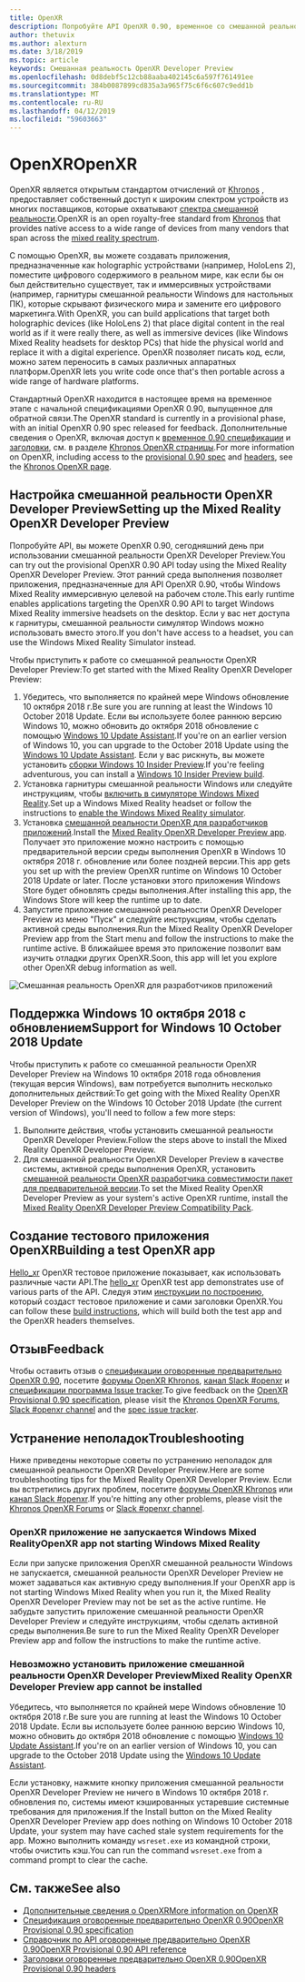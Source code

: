 ```yaml
---
title: OpenXR
description: Попробуйте API OpenXR 0.90, временное со смешанной реальности OpenXR Developer Preview.
author: thetuvix
ms.author: alexturn
ms.date: 3/18/2019
ms.topic: article
keywords: Смешанная реальность OpenXR Developer Preview
ms.openlocfilehash: 0d8debf5c12cb88aaba402145c6a597f761491ee
ms.sourcegitcommit: 384b0087899cd835a3a965f75c6f6c607c9edd1b
ms.translationtype: MT
ms.contentlocale: ru-RU
ms.lasthandoff: 04/12/2019
ms.locfileid: "59603663"
---
```

# <a name="openxr"></a><span data-ttu-id="327cc-104">OpenXR</span><span class="sxs-lookup"><span data-stu-id="327cc-104">OpenXR</span></span>

<span data-ttu-id="327cc-105">OpenXR является открытым стандартом отчислений от [Khronos](https://www.khronos.org/) , предоставляет собственный доступ к широким спектром устройств из многих поставщиков, которые охватывают [спектра смешанной реальности](mixed-reality.md).</span><span class="sxs-lookup"><span data-stu-id="327cc-105">OpenXR is an open royalty-free standard from [Khronos](https://www.khronos.org/) that provides native access to a wide range of devices from many vendors that span across the [mixed reality spectrum](mixed-reality.md).</span></span>

<span data-ttu-id="327cc-106">С помощью OpenXR, вы можете создавать приложения, предназначенные как holographic устройствами (например, HoloLens 2), поместите цифрового содержимого в реальном мире, как если бы он был действительно существует, так и иммерсивных устройствами (например, гарнитуры смешанной реальности Windows для настольных ПК), которые скрывают физического мира и замените его цифрового маркетинга.</span><span class="sxs-lookup"><span data-stu-id="327cc-106">With OpenXR, you can build applications that target both holographic devices (like HoloLens 2) that place digital content in the real world as if it were really there, as well as immersive devices (like Windows Mixed Reality headsets for desktop PCs) that hide the physical world and replace it with a digital experience.</span></span>  <span data-ttu-id="327cc-107">OpenXR позволяет писать код, если, можно затем переносить в самых различных аппаратных платформ.</span><span class="sxs-lookup"><span data-stu-id="327cc-107">OpenXR lets you write code once that's then portable across a wide range of hardware platforms.</span></span>

<span data-ttu-id="327cc-108">Стандартный OpenXR находится в настоящее время на временное этапе с начальной спецификациями OpenXR 0.90, выпущенное для обратной связи.</span><span class="sxs-lookup"><span data-stu-id="327cc-108">The OpenXR standard is currently in a provisional phase, with an initial OpenXR 0.90 spec released for feedback.</span></span>  <span data-ttu-id="327cc-109">Дополнительные сведения о OpenXR, включая доступ к [временное 0.90 спецификации](https://www.khronos.org/registry/OpenXR/specs/0.90/html/xrspec.html) и [заголовки](https://github.com/KhronosGroup/OpenXR-Docs/tree/master/include/openxr), см. в разделе [Khronos OpenXR страницы](https://www.khronos.org/openxr/).</span><span class="sxs-lookup"><span data-stu-id="327cc-109">For more information on OpenXR, including access to the [provisional 0.90 spec](https://www.khronos.org/registry/OpenXR/specs/0.90/html/xrspec.html) and [headers](https://github.com/KhronosGroup/OpenXR-Docs/tree/master/include/openxr), see the [Khronos OpenXR page](https://www.khronos.org/openxr/).</span></span>

## <a name="setting-up-the-mixed-reality-openxr-developer-preview"></a><span data-ttu-id="327cc-110">Настройка смешанной реальности OpenXR Developer Preview</span><span class="sxs-lookup"><span data-stu-id="327cc-110">Setting up the Mixed Reality OpenXR Developer Preview</span></span>

<span data-ttu-id="327cc-111">Попробуйте API, вы можете OpenXR 0.90, сегодняшний день при использовании смешанной реальности OpenXR Developer Preview.</span><span class="sxs-lookup"><span data-stu-id="327cc-111">You can try out the provisional OpenXR 0.90 API today using the Mixed Reality OpenXR Developer Preview.</span></span>  <span data-ttu-id="327cc-112">Этот ранний среда выполнения позволяет приложения, предназначенные для API OpenXR 0.90, чтобы Windows Mixed Reality иммерсивную целевой на рабочем столе.</span><span class="sxs-lookup"><span data-stu-id="327cc-112">This early runtime enables applications targeting the OpenXR 0.90 API to target Windows Mixed Reality immersive headsets on the desktop.</span></span>  <span data-ttu-id="327cc-113">Если у вас нет доступа к гарнитуры, смешанной реальности симулятор Windows можно использовать вместо этого.</span><span class="sxs-lookup"><span data-stu-id="327cc-113">If you don't have access to a headset, you can use the Windows Mixed Reality Simulator instead.</span></span>

<span data-ttu-id="327cc-114">Чтобы приступить к работе со смешанной реальности OpenXR Developer Preview:</span><span class="sxs-lookup"><span data-stu-id="327cc-114">To get started with the Mixed Reality OpenXR Developer Preview:</span></span>

1. <span data-ttu-id="327cc-115">Убедитесь, что выполняется по крайней мере Windows обновление 10 октября 2018 г.</span><span class="sxs-lookup"><span data-stu-id="327cc-115">Be sure you are running at least the Windows 10 October 2018 Update.</span></span>  <span data-ttu-id="327cc-116">Если вы используете более раннюю версию Windows 10, можно обновить до октября 2018 обновление с помощью [Windows 10 Update Assistant](https://www.microsoft.com/en-us/software-download/windows10).</span><span class="sxs-lookup"><span data-stu-id="327cc-116">If you're on an earlier version of Windows 10, you can upgrade to the October 2018 Update using the [Windows 10 Update Assistant](https://www.microsoft.com/en-us/software-download/windows10).</span></span>  <span data-ttu-id="327cc-117">Если у вас рискнуть, вы можете установить [сборки Windows 10 Insider Preview](https://insider.windows.com).</span><span class="sxs-lookup"><span data-stu-id="327cc-117">If you're feeling adventurous, you can install a [Windows 10 Insider Preview build](https://insider.windows.com).</span></span>
1. <span data-ttu-id="327cc-118">Установка гарнитуры смешанной реальности Windows или следуйте инструкциям, чтобы [включить в симуляторе Windows Mixed Reality](using-the-windows-mixed-reality-simulator.md).</span><span class="sxs-lookup"><span data-stu-id="327cc-118">Set up a Windows Mixed Reality headset or follow the instructions to [enable the Windows Mixed Reality simulator](using-the-windows-mixed-reality-simulator.md).</span></span>
1. <span data-ttu-id="327cc-119">Установка [смешанной реальности OpenXR для разработчиков приложений](https://www.microsoft.com/store/productId/9n5cvvl23qbt).</span><span class="sxs-lookup"><span data-stu-id="327cc-119">Install the [Mixed Reality OpenXR Developer Preview app](https://www.microsoft.com/store/productId/9n5cvvl23qbt).</span></span>  <span data-ttu-id="327cc-120">Получает это приложение можно настроить с помощью предварительной версии среды выполнения OpenXR в Windows 10 октября 2018 г. обновление или более поздней версии.</span><span class="sxs-lookup"><span data-stu-id="327cc-120">This app gets you set up with the preview OpenXR runtime on Windows 10 October 2018 Update or later.</span></span>  <span data-ttu-id="327cc-121">После установки этого приложения Windows Store будет обновлять среды выполнения.</span><span class="sxs-lookup"><span data-stu-id="327cc-121">After installing this app, the Windows Store will keep the runtime up to date.</span></span>
1. <span data-ttu-id="327cc-122">Запустите приложение смешанной реальности OpenXR Developer Preview из меню "Пуск" и следуйте инструкциям, чтобы сделать активной среды выполнения.</span><span class="sxs-lookup"><span data-stu-id="327cc-122">Run the Mixed Reality OpenXR Developer Preview app from the Start menu and follow the instructions to make the runtime active.</span></span>  <span data-ttu-id="327cc-123">В ближайшее время это приложение позволит вам изучить отладки других OpenXR.</span><span class="sxs-lookup"><span data-stu-id="327cc-123">Soon, this app will let you explore other OpenXR debug information as well.</span></span>

![Смешанная реальность OpenXR для разработчиков приложений](images/mixed-reality-openxr-developer-preview.png)

## <a name="support-for-windows-10-october-2018-update"></a><span data-ttu-id="327cc-125">Поддержка Windows 10 октября 2018 с обновлением</span><span class="sxs-lookup"><span data-stu-id="327cc-125">Support for Windows 10 October 2018 Update</span></span>

<span data-ttu-id="327cc-126">Чтобы приступить к работе со смешанной реальности OpenXR Developer Preview на Windows 10 октября 2018 года обновления (текущая версия Windows), вам потребуется выполнить несколько дополнительных действий:</span><span class="sxs-lookup"><span data-stu-id="327cc-126">To get going with the Mixed Reality OpenXR Developer Preview on the Windows 10 October 2018 Update (the current version of Windows), you'll need to follow a few more steps:</span></span>

1. <span data-ttu-id="327cc-127">Выполните действия, чтобы установить смешанной реальности OpenXR Developer Preview.</span><span class="sxs-lookup"><span data-stu-id="327cc-127">Follow the steps above to install the Mixed Reality OpenXR Developer Preview.</span></span>
1. <span data-ttu-id="327cc-128">Для смешанной реальности OpenXR Developer Preview в качестве системы, активной среды выполнения OpenXR, установить [смешанной реальности OpenXR разработчика совместимости пакет для предварительной версии](https://aka.ms/openxr-compat).</span><span class="sxs-lookup"><span data-stu-id="327cc-128">To set the Mixed Reality OpenXR Developer Preview as your system's active OpenXR runtime, install the [Mixed Reality OpenXR Developer Preview Compatibility Pack](https://aka.ms/openxr-compat).</span></span>

## <a name="building-a-test-openxr-app"></a><span data-ttu-id="327cc-129">Создание тестового приложения OpenXR</span><span class="sxs-lookup"><span data-stu-id="327cc-129">Building a test OpenXR app</span></span>

<span data-ttu-id="327cc-130">[Hello_xr](https://github.com/KhronosGroup/OpenXR-SDK/tree/master/src/tests/hello_xr) OpenXR тестовое приложение показывает, как использовать различные части API.</span><span class="sxs-lookup"><span data-stu-id="327cc-130">The [hello_xr](https://github.com/KhronosGroup/OpenXR-SDK/tree/master/src/tests/hello_xr) OpenXR test app demonstrates use of various parts of the API.</span></span>  <span data-ttu-id="327cc-131">Следуя этим [инструкции по построению](https://github.com/KhronosGroup/OpenXR-SDK/blob/master/BUILDING.md), который создаст тестовое приложение и сами заголовки OpenXR.</span><span class="sxs-lookup"><span data-stu-id="327cc-131">You can follow these [build instructions](https://github.com/KhronosGroup/OpenXR-SDK/blob/master/BUILDING.md), which will build both the test app and the OpenXR headers themselves.</span></span>

## <a name="feedback"></a><span data-ttu-id="327cc-132">Отзыв</span><span class="sxs-lookup"><span data-stu-id="327cc-132">Feedback</span></span>

<span data-ttu-id="327cc-133">Чтобы оставить отзыв о [спецификации оговоренные предварительно OpenXR 0.90](https://www.khronos.org/registry/OpenXR/specs/0.90/html/xrspec.html), посетите [форумы OpenXR Khronos](https://community.khronos.org/c/openxr), [канал Slack #openxr](https://khr.io/slack) и [спецификации программа Issue tracker](https://github.com/KhronosGroup/OpenXR-Docs/issues).</span><span class="sxs-lookup"><span data-stu-id="327cc-133">To give feedback on the [OpenXR Provisional 0.90 specification](https://www.khronos.org/registry/OpenXR/specs/0.90/html/xrspec.html), please visit the [Khronos OpenXR Forums](https://community.khronos.org/c/openxr), [Slack #openxr channel](https://khr.io/slack) and the [spec issue tracker](https://github.com/KhronosGroup/OpenXR-Docs/issues).</span></span>

## <a name="troubleshooting"></a><span data-ttu-id="327cc-134">Устранение неполадок</span><span class="sxs-lookup"><span data-stu-id="327cc-134">Troubleshooting</span></span>

<span data-ttu-id="327cc-135">Ниже приведены некоторые советы по устранению неполадок для смешанной реальности OpenXR Developer Preview.</span><span class="sxs-lookup"><span data-stu-id="327cc-135">Here are some troubleshooting tips for the Mixed Reality OpenXR Developer Preview.</span></span>  <span data-ttu-id="327cc-136">Если вы встретились других проблем, посетите [форумы OpenXR Khronos](https://community.khronos.org/c/openxr) или [канал Slack #openxr](https://khr.io/slack).</span><span class="sxs-lookup"><span data-stu-id="327cc-136">If you're hitting any other problems, please visit the [Khronos OpenXR Forums](https://community.khronos.org/c/openxr) or [Slack #openxr channel](https://khr.io/slack).</span></span>

### <a name="openxr-app-not-starting-windows-mixed-reality"></a><span data-ttu-id="327cc-137">OpenXR приложение не запускается Windows Mixed Reality</span><span class="sxs-lookup"><span data-stu-id="327cc-137">OpenXR app not starting Windows Mixed Reality</span></span>

<span data-ttu-id="327cc-138">Если при запуске приложения OpenXR смешанной реальности Windows не запускается, смешанной реальности OpenXR Developer Preview не может задаваться как активную среду выполнения.</span><span class="sxs-lookup"><span data-stu-id="327cc-138">If your OpenXR app is not starting Windows Mixed Reality when you run it, the Mixed Reality OpenXR Developer Preview may not be set as the active runtime.</span></span>  <span data-ttu-id="327cc-139">Не забудьте запустить приложение смешанной реальности OpenXR Developer Preview и следуйте инструкциям, чтобы сделать активной среды выполнения.</span><span class="sxs-lookup"><span data-stu-id="327cc-139">Be sure to run the Mixed Reality OpenXR Developer Preview app and follow the instructions to make the runtime active.</span></span>

### <a name="mixed-reality-openxr-developer-preview-app-cannot-be-installed"></a><span data-ttu-id="327cc-140">Невозможно установить приложение смешанной реальности OpenXR Developer Preview</span><span class="sxs-lookup"><span data-stu-id="327cc-140">Mixed Reality OpenXR Developer Preview app cannot be installed</span></span> 

<span data-ttu-id="327cc-141">Убедитесь, что выполняется по крайней мере Windows обновление 10 октября 2018 г.</span><span class="sxs-lookup"><span data-stu-id="327cc-141">Be sure you are running at least the Windows 10 October 2018 Update.</span></span>  <span data-ttu-id="327cc-142">Если вы используете более раннюю версию Windows 10, можно обновить до октября 2018 обновление с помощью [Windows 10 Update Assistant](https://www.microsoft.com/en-us/software-download/windows10).</span><span class="sxs-lookup"><span data-stu-id="327cc-142">If you're on an earlier version of Windows 10, you can upgrade to the October 2018 Update using the [Windows 10 Update Assistant](https://www.microsoft.com/en-us/software-download/windows10).</span></span>

<span data-ttu-id="327cc-143">Если установку, нажмите кнопку приложения смешанной реальности OpenXR Developer Preview не ничего в Windows 10 октября 2018 г. обновления по, системы имеют кэшированных устаревшие системные требования для приложения.</span><span class="sxs-lookup"><span data-stu-id="327cc-143">If the Install button on the Mixed Reality OpenXR Developer Preview app does nothing on Windows 10 October 2018 Update, your system may have cached stale system requirements for the app.</span></span>  <span data-ttu-id="327cc-144">Можно выполнить команду `wsreset.exe` из командной строки, чтобы очистить кэш.</span><span class="sxs-lookup"><span data-stu-id="327cc-144">You can run the command `wsreset.exe` from a command prompt to clear the cache.</span></span>

## <a name="see-also"></a><span data-ttu-id="327cc-145">См. также</span><span class="sxs-lookup"><span data-stu-id="327cc-145">See also</span></span>

* [<span data-ttu-id="327cc-146">Дополнительные сведения о OpenXR</span><span class="sxs-lookup"><span data-stu-id="327cc-146">More information on OpenXR</span></span>](https://www.khronos.org/openxr/)
* [<span data-ttu-id="327cc-147">Спецификация оговоренные предварительно OpenXR 0.90</span><span class="sxs-lookup"><span data-stu-id="327cc-147">OpenXR Provisional 0.90 specification</span></span>](https://www.khronos.org/registry/OpenXR/specs/0.90/html/xrspec.html)
* [<span data-ttu-id="327cc-148">Справочник по API оговоренные предварительно OpenXR 0.90</span><span class="sxs-lookup"><span data-stu-id="327cc-148">OpenXR Provisional 0.90 API reference</span></span>](https://www.khronos.org/registry/OpenXR/specs/0.90/man/html/)
* [<span data-ttu-id="327cc-149">Заголовки оговоренные предварительно OpenXR 0.90</span><span class="sxs-lookup"><span data-stu-id="327cc-149">OpenXR Provisional 0.90 headers</span></span>](https://github.com/KhronosGroup/OpenXR-Docs/tree/master/include/openxr)
